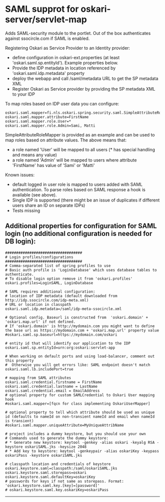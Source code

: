 # SAML supprot for oskari-server/servlet-map

Adds SAML-security module to the portlet. Out of the box authenticates against ssocircle.com if SAML is enabled.

Registering Oskari as Service Provider to an Identity provider:
- define configuration in oskari-ext.properties (at least 'oskari.saml.sp.entityId'). Example properties below.
- Provide the IDP metadata in location referenced by 'oskari.saml.idp.metadata' property
- deploy the webapp and call /saml/metadata URL to get the SP metadata XML
- Register Oskari as Service provider by providing the SP metadata XML to your IDP

To map roles based on IDP user data you can configure:

    oskari.saml.mapper=fi.nls.oskari.spring.security.saml.SimpleAttributeRoleMapper
    oskari.saml.mapper.attribute=FirstName
    oskari.saml.mapper.role.User=*
    oskari.saml.mapper.role.Admin=Sami, Matti

SimpleAttributeRoleMapper is provided as an example and can be used to map roles based on attribute values. The
above means that:
- a role named 'User' will be mapped to all users (* has special handling and means any value)
- a role named 'Admin' will be mapped to users where attribute 'FirstName' has value of 'Sami' or 'Matti'

Known issues:
- default logged in user role is mapped to users added with SAML authentication. To parse roles based on SAML response a hook is available (see above).
- Single IDP is supported (there might be an issue of duplicates if different users share an ID on separate IDPs)
- Tests missing

Additional properties for configuration for SAML login (no additional configuration is needed for DB login):
-------------------------------------------------------------------
    ###################################
    # Login profiles/configurations
    ###################################
    # Comma-separated list of spring profiles to use
    # Basic auth profile is 'LoginDatabase' which uses database tables to authenticate.
    # To disable login option remove it from 'oskari.profiles'
    oskari.profiles=LoginSAML, LoginDatabase

    # SAML requires additional configuration:
    # location of IDP metadata (default downloaded from http://idp.ssocircle.com/idp-meta.xml)
    # URL or location in classpath
    oskari.saml.idp.metadata=/saml/idp-meta-ssocircle.xml

    # Optional config. Baseurl is constructed from  'oskari.domain' + 'oskari.map.url' if not defined.
    # If 'oskari.domain' is http://mydomain.com you might want to define the base url as https://mydomain.com + 'oskari.map.url' property value
    #oskari.saml.sp.baseurl=https://mydomain.com/oskari

    # entity id that will identify our application to the IDP
    oskari.saml.sp.entityId=urn:org:oskari:servlet-app

    # When working on default ports and using load-balancer, comment out this property
    #  Otherwise you will get errors like: SAML endpoint doesn't match
    oskari.saml.lb.includePort=true

    # mapping from SAML attributes
    oskari.saml.credential.firstname = FirstName
    oskari.saml.credential.lastname = LastName
    oskari.saml.credential.email = EmailAddress
    # optional property for custom SAMLCredential to Oskari User mapping hook
    #oskari.saml.mapper=[fqcn for class implementing OskariUserMapper]

    # optional property to tell which attribute should be used as unique id (defaults to nameId on non-transient nameId and email when nameId is transient)
    #oskari.saml.mapper.uniqueAttribute=MyUniqueAttribName

    # project includes a dummy keystore, but you should use your own
    # Commands used to generate the dummy keystore:
    # * Generate new keystore: keytool -genkey -alias oskari -keyalg RSA -keystore oskariSAML.jks -keysize 2048
    # * Add key to keystore: keytool -genkeypair -alias oskariKey -keypass oskariPass -keystore oskariSAML.jks

    # classpath location and credentials of keystore
    oskari.keystore.saml=classpath:/saml/oskariSAML.jks
    oskari.keystore.saml.storepass=oskari
    oskari.keystore.saml.defaultKey=oskariKey
    # passwords for keys if not same as storepass. Format: 'oskari.keystore.saml.key.[key]=[password]'
    # oskari.keystore.saml.key.oskariKey=oskariPass
-------------------------------------------------------------------